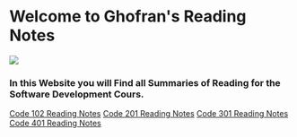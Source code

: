 # Welcome to Ghofran's Reading Notes
![](https://encrypted-tbn0.gstatic.com/images?q=tbn:ANd9GcQ7GuRWxXVeA3i83C6MbKg8z3mW2ljc7prhvQ&usqp=CAU)

### In this Website you will Find all Summaries of Reading for the Software Development Cours.


[ Code 102 Reading Notes](https://ghofrandayyat.github.io/reading-notes/102)
[ Code 201 Reading Notes](https://ghofrandayyat.github.io/reading-notes/201)
[ Code 301 Reading Notes](https://ghofrandayyat.github.io/reading-notes/301)
[ Code 401 Reading Notes](https://ghofrandayyat.github.io/reading-notes/401)
